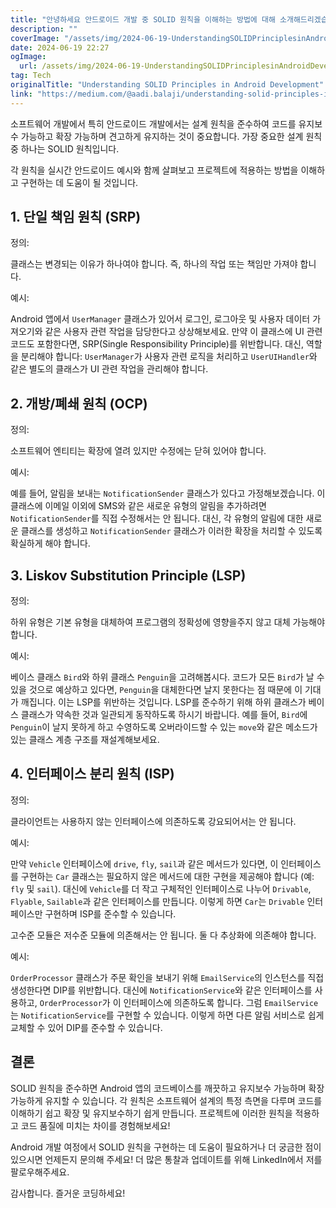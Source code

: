 ```yaml
---
title: "안녕하세요 안드로이드 개발 중 SOLID 원칙을 이해하는 방법에 대해 소개해드리겠습니다 함께 살펴보시죠"
description: ""
coverImage: "/assets/img/2024-06-19-UnderstandingSOLIDPrinciplesinAndroidDevelopment_0.png"
date: 2024-06-19 22:27
ogImage:
  url: /assets/img/2024-06-19-UnderstandingSOLIDPrinciplesinAndroidDevelopment_0.png
tag: Tech
originalTitle: "Understanding SOLID Principles in Android Development"
link: "https://medium.com/@aadi.balaji/understanding-solid-principles-in-android-development-04fd3eb18b64"
---
```


소프트웨어 개발에서 특히 안드로이드 개발에서는 설계 원칙을 준수하여 코드를 유지보수 가능하고 확장 가능하며 견고하게 유지하는 것이 중요합니다. 가장 중요한 설계 원칙 중 하나는 SOLID 원칙입니다.

각 원칙을 실시간 안드로이드 예시와 함께 살펴보고 프로젝트에 적용하는 방법을 이해하고 구현하는 데 도움이 될 것입니다.

## 1. 단일 책임 원칙 (SRP)

정의:

<div class="content-ad"></div>

클래스는 변경되는 이유가 하나여야 합니다. 즉, 하나의 작업 또는 책임만 가져야 합니다.

예시:

Android 앱에서 `UserManager` 클래스가 있어서 로그인, 로그아웃 및 사용자 데이터 가져오기와 같은 사용자 관련 작업을 담당한다고 상상해보세요. 만약 이 클래스에 UI 관련 코드도 포함한다면, SRP(Single Responsibility Principle)를 위반합니다. 대신, 역할을 분리해야 합니다: `UserManager`가 사용자 관련 로직을 처리하고 `UserUIHandler`와 같은 별도의 클래스가 UI 관련 작업을 관리해야 합니다.

## 2. 개방/폐쇄 원칙 (OCP)

<div class="content-ad"></div>

정의:

소프트웨어 엔티티는 확장에 열려 있지만 수정에는 닫혀 있어야 합니다.

예시:

예를 들어, 알림을 보내는 `NotificationSender` 클래스가 있다고 가정해보겠습니다. 이 클래스에 이메일 이외에 SMS와 같은 새로운 유형의 알림을 추가하려면 `NotificationSender`를 직접 수정해서는 안 됩니다. 대신, 각 유형의 알림에 대한 새로운 클래스를 생성하고 `NotificationSender` 클래스가 이러한 확장을 처리할 수 있도록 확실하게 해야 합니다.

<div class="content-ad"></div>

## 3. Liskov Substitution Principle (LSP)

정의:

하위 유형은 기본 유형을 대체하여 프로그램의 정확성에 영향을주지 않고 대체 가능해야합니다.

예시:

<div class="content-ad"></div>

베이스 클래스 `Bird`와 하위 클래스 `Penguin`을 고려해봅시다. 코드가 모든 `Bird`가 날 수 있을 것으로 예상하고 있다면, `Penguin`을 대체한다면 날지 못한다는 점 때문에 이 기대가 깨집니다. 이는 LSP를 위반하는 것입니다. LSP를 준수하기 위해 하위 클래스가 베이스 클래스가 약속한 것과 일관되게 동작하도록 하시기 바랍니다. 예를 들어, `Bird`에 `Penguin`이 날지 못하게 하고 수영하도록 오버라이드할 수 있는 `move`와 같은 메소드가 있는 클래스 계층 구조를 재설계해보세요.

## 4. 인터페이스 분리 원칙 (ISP)

정의:

클라이언트는 사용하지 않는 인터페이스에 의존하도록 강요되어서는 안 됩니다.

<div class="content-ad"></div>

예시:

만약 `Vehicle` 인터페이스에 `drive`, `fly`, `sail`과 같은 메서드가 있다면, 이 인터페이스를 구현하는 `Car` 클래스는 필요하지 않은 메서드에 대한 구현을 제공해야 합니다 (예: `fly` 및 `sail`). 대신에 `Vehicle`를 더 작고 구체적인 인터페이스로 나누어 `Drivable`, `Flyable`, `Sailable`과 같은 인터페이스를 만듭니다. 이렇게 하면 `Car`는 `Drivable` 인터페이스만 구현하며 ISP를 준수할 수 있습니다.

<div class="content-ad"></div>

고수준 모듈은 저수준 모듈에 의존해서는 안 됩니다. 둘 다 추상화에 의존해야 합니다.

예시:

`OrderProcessor` 클래스가 주문 확인을 보내기 위해 `EmailService`의 인스턴스를 직접 생성한다면 DIP를 위반합니다. 대신에 `NotificationService`와 같은 인터페이스를 사용하고, `OrderProcessor`가 이 인터페이스에 의존하도록 합니다. 그럼 `EmailService`는 `NotificationService`를 구현할 수 있습니다. 이렇게 하면 다른 알림 서비스로 쉽게 교체할 수 있어 DIP를 준수할 수 있습니다.

## 결론

<div class="content-ad"></div>

SOLID 원칙을 준수하면 Android 앱의 코드베이스를 깨끗하고 유지보수 가능하며 확장 가능하게 유지할 수 있습니다. 각 원칙은 소프트웨어 설계의 특정 측면을 다루며 코드를 이해하기 쉽고 확장 및 유지보수하기 쉽게 만듭니다. 프로젝트에 이러한 원칙을 적용하고 코드 품질에 미치는 차이를 경험해보세요!

Android 개발 여정에서 SOLID 원칙을 구현하는 데 도움이 필요하거나 더 궁금한 점이 있으시면 언제든지 문의해 주세요! 더 많은 통찰과 업데이트를 위해 LinkedIn에서 저를 팔로우해주세요.

감사합니다. 즐거운 코딩하세요!
